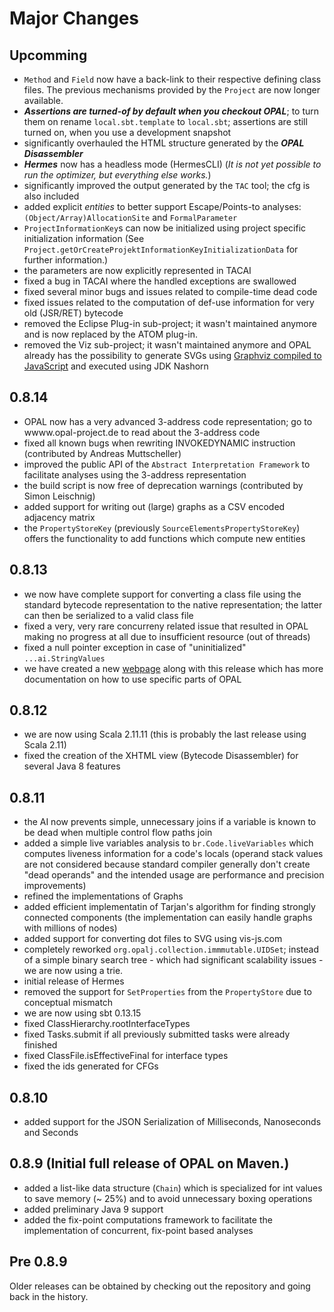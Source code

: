 # Major Changes

## Upcomming
 - `Method` and `Field` now have a back-link to their respective defining class files. The previous mechanisms provided by the `Project` are now longer available.
 - ***Assertions are turned-of by default when you checkout OPAL***; to turn them on rename `local.sbt.template` to `local.sbt`; assertions are still turned on, when you use a development snapshot
 - significantly overhauled the HTML structure generated by the ***OPAL Disassembler***
 - ***Hermes*** now has a headless mode (HermesCLI) (*It is not yet possible to run the optimizer, but everything else works.*)
 - significantly improved the output generated by the `TAC` tool; the cfg is also included
 - added explicit *entities* to better support Escape/Points-to analyses: `(Object/Array)AllocationSite` and `FormalParameter`
 - `ProjectInformationKey`s can now be initialized using project specific initialization information
   (See `Project.getOrCreateProjektInformationKeyInitializationData` for further information.)
 - the parameters are now explicitly represented in TACAI
 - fixed a bug in TACAI where the handled exceptions are swallowed
 - fixed several minor bugs and issues related to compile-time dead code
 - fixed issues related to the computation of def-use information for very old (JSR/RET) bytecode
 - removed the Eclipse Plug-in sub-project; it wasn't maintained anymore and is now replaced by the ATOM plug-in.
 - removed the Viz sub-project; it wasn't maintained anymore and OPAL already has the possibility to generate SVGs using [Graphviz compiled to JavaScript](https://github.com/mdaines/viz.js) and executed using JDK Nashorn
  
## 0.8.14
 - OPAL now has a very advanced 3-address code representation; go to wwww.opal-project.de to read about the 3-address code
 - fixed all known bugs when rewriting INVOKEDYNAMIC instruction (contributed by Andreas Muttscheller)
 - improved the public API of the `Abstract Interpretation Framework` to facilitate analyses using the 3-address representation
 - the build script is now free of deprecation warnings (contributed by Simon Leischnig)
 - added support for writing out (large) graphs as a CSV encoded adjacency matrix
 - the `PropertyStoreKey` (previously `SourceElementsPropertyStoreKey`) offers the functionality to add functions which compute new entities

## 0.8.13
 - we now have complete support for converting a class file using the standard bytecode representation to the native representation; the latter can then be serialized to a valid class file
 - fixed a very, very rare concurreny related issue that resulted in OPAL making no progress at all due to insufficient resource (out of threads)
 - fixed a null pointer exception in case of "uninitialized" `...ai.StringValues`
 - we have created a new [webpage](http://www.opal-project.de) along with this release which has more documentation on how to use specific parts of OPAL

## 0.8.12
 - we are now using Scala 2.11.11 (this is probably the last release using Scala 2.11)
 - fixed the creation of the XHTML view (Bytecode Disassembler) for several Java 8 features

## 0.8.11
 - the AI now prevents simple, unnecessary joins if a variable is known to be dead when multiple control flow paths join
 - added a simple live variables analysis to `br.Code.liveVariables` which computes liveness information for a code's locals (operand stack values are not considered because standard compiler generally don't create "dead operands" and the intended usage are performance and precision improvements)
 - refined the implementations of Graphs
 - added efficient implementatin of Tarjan's algorithm for finding strongly connected components (the implementation can easily handle graphs with millions of nodes)
 - added support for converting dot files to SVG using vis-js.com
 - completely reworked `org.opalj.collection.immmutable.UIDSet`; instead of a simple binary search tree - which had significant scalability issues - we are now using a trie.
 - initial release of Hermes
 - removed the support for `SetProperties` from the `PropertyStore` due to conceptual mismatch
 - we are now using sbt 0.13.15
 - fixed ClassHierarchy.rootInterfaceTypes
 - fixed Tasks.submit if all previously submitted tasks were already finished
 - fixed ClassFile.isEffectiveFinal for interface types
 - fixed the ids generated for CFGs

## 0.8.10
 - added support for the JSON Serialization of Milliseconds, Nanoseconds and Seconds

## 0.8.9 (Initial full release of OPAL on Maven.)
 - added a list-like data structure (`Chain`) which is specialized for int values to save memory
 (~ 25%) and to avoid unnecessary boxing operations
 - added preliminary Java 9 support
 - added the fix-point computations framework to facilitate the implementation of concurrent, fix-point based analyses

## Pre 0.8.9
Older releases can be obtained by checking out the repository and going back in the history.
